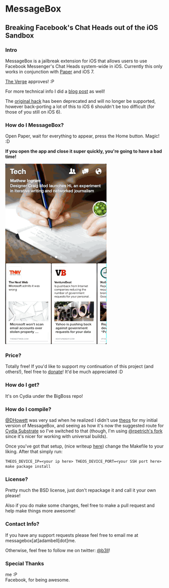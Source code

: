 # MessageBox
## Breaking Facebook's Chat Heads out of the iOS Sandbox

### Intro
MessageBox is a jailbreak extension for iOS that allows users to use Facebook Messenger's Chat Heads system-wide in iOS. Currently this only works in conjunction with [Paper](https://facebook.com/paper/) and iOS 7.

[The Verge](http://www.theverge.com/2013/4/17/4235816/chat-heads-for-iphone-jailbreak-tweak) approves! :P

For more technical info I did a [blog post](http://blog.adambell.ca/post/73338421921/breaking-chat-heads-out-of-the-ios-sandbox) as well!

The [original hack](https://github.com/b3ll/MessageBox-olde) has been deprecated and will no longer be supported, however back-porting a lot of this to iOS 6 shouldn't be too difficult (for those of you still on iOS 6).

### How do I MessageBox?
Open Paper, wait for everything to appear, press the Home button. Magic! :D

**If you open the app and close it super quickly, you're going to have a bad time!**

![MessageBox Preview GIF](readme/messageboxPreview.gif)

### Price?
Totally free! If you'd like to support my continuation of this project (and others!), feel free to [donate](http://www.adambell.ca/donate)! It'd be much appreciated :D

### How do I get?
It's on Cydia under the BigBoss repo!

### How do I compile?
[@DHowett](https://www.twitter.com/DHowett) was very sad when he realized I didn't use [theos](https://www.github.com/DHowett/theos) for my initial version of MessageBox, and seeing as how it's now the suggested route for [Cydia Substrate](http://cydiasubstrate.com/) so I've switched to that (though, I'm using [@rpetrich's fork](https://www.github.com/rpetrich/theos) since it's nicer for working with universal builds).

Once you've got that setup, (nice writeup [here](http://iphonedevwiki.net/index.php/Theos/Getting_Started)) change the Makefile to your liking. After that simply run:

    THEOS_DEVICE_IP=<your ip here> THEOS_DEVICE_PORT=<your SSH port here> make package install

### License?
Pretty much the BSD license, just don't repackage it and call it your own please!

Also if you do make some changes, feel free to make a pull request and help make things more awesome!

### Contact Info?
If you have any support requests please feel free to email me at messagebox[at]adambell[dot]me.

Otherwise, feel free to follow me on twitter: [@b3ll](https:///www.twitter.com/b3ll)!

### Special Thanks
me :P  
Facebook, for being awesome.
